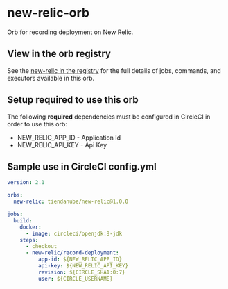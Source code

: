 # new-relic-orb
Orb for recording deployment on New Relic.

## View in the orb registry
See the [new-relic in the registry](https://circleci.com/orbs/registry/orb/tiendanube/new-relic)
for the full details of jobs, commands, and executors available in this orb.

## Setup required to use this orb
The following **required** dependencies must be configured in CircleCI in order to use this orb:
* NEW_RELIC_APP_ID - Application Id
* NEW_RELIC_API_KEY - Api Key

## Sample use in CircleCI config.yml

```yaml
version: 2.1

orbs:
  new-relic: tiendanube/new-relic@1.0.0

jobs:
  build:
    docker:
      - image: circleci/openjdk:8-jdk
    steps:
      - checkout
      - new-relic/record-deployment:
          app-id: ${NEW_RELIC_APP_ID}
          api-key: ${NEW_RELIC_API_KEY}
          revision: ${CIRCLE_SHA1:0:7}
          user: ${CIRCLE_USERNAME}
```
